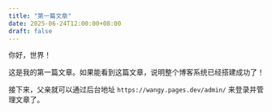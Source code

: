```yaml
---
title: "第一篇文章"
date: 2025-06-24T12:00:00+08:00
draft: false
---
```


你好，世界！

这是我的第一篇文章。如果能看到这篇文章，说明整个博客系统已经搭建成功了！

接下来，父亲就可以通过后台地址 `https://wangy.pages.dev/admin/` 来登录并管理文章了。